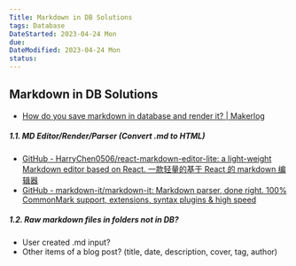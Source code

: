 ```yaml
---
Title: Markdown in DB Solutions
tags: Database
DateStarted: 2023-04-24 Mon
due:
DateModified: 2023-04-24 Mon
status:
---
```


## Markdown in DB Solutions

- [How do you save markdown in database and render it? | Makerlog](https://getmakerlog.com/discussions/waptik-how-do-you-save-markdown-in-database-and-re)

##### 1.1. MD Editor/Render/Parser (Convert .md to HTML)

- [GitHub - HarryChen0506/react-markdown-editor-lite: a light-weight Markdown editor based on React. 一款轻量的基于 React 的 markdown 编辑器](https://github.com/HarryChen0506/react-markdown-editor-lite)
- [GitHub - markdown-it/markdown-it: Markdown parser, done right. 100% CommonMark support, extensions, syntax plugins & high speed](https://github.com/markdown-it/markdown-it)

##### 1.2. Raw markdown files in folders not in DB?

- User created .md input?
- Other items of a blog post? (title, date, description, cover, tag, author)
